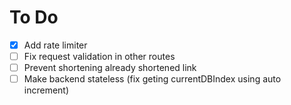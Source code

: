 # To Do

- [x] Add rate limiter
- [ ] Fix request validation in other routes
- [ ] Prevent shortening already shortened link
- [ ] Make backend stateless (fix geting currentDBIndex using auto increment)
